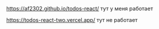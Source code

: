https://af2302.github.io/todos-react/   тут у меня работает
 
https://todos-react-two.vercel.app/   тут не работает
